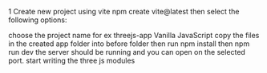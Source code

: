 1  Create new project using  vite
npm create vite@latest
then select the following options:

choose the project name for ex threejs-app
Vanilla
JavaScript
copy the files in the  created  app folder into before folder
then run npm install
then npm run dev
the server should be running and you can open on the selected port.
start writing the three js modules 
 

